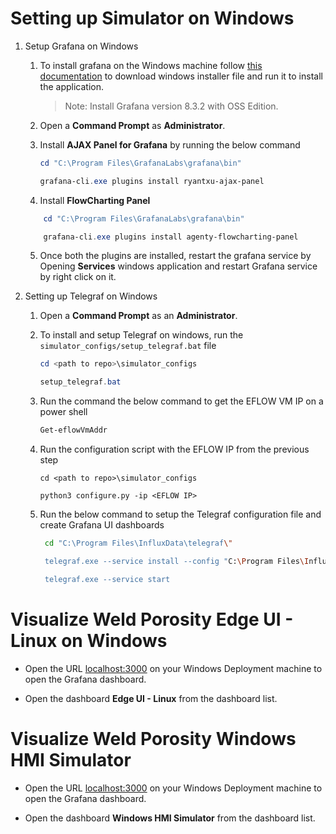 # Setting up Simulator on Windows


1. Setup Grafana on Windows
    1. To install grafana on the Windows machine follow [this documentation](https://grafana.com/grafana/download/8.3.2?edition=oss&platform=windows) to download windows installer file and run it to install the application.

        > Note: Install Grafana version 8.3.2 with OSS Edition.

    2. Open a **Command Prompt** as **Administrator**.
    
    3. Install **AJAX Panel for Grafana** by running the below command

        ```powershell
        cd "C:\Program Files\GrafanaLabs\grafana\bin"

        grafana-cli.exe plugins install ryantxu-ajax-panel

    4. Install **FlowCharting Panel**

    ```powershell
        cd "C:\Program Files\GrafanaLabs\grafana\bin"

        grafana-cli.exe plugins install agenty-flowcharting-panel
    ```

    5. Once both the plugins are installed, restart the grafana service by Opening **Services** windows application and restart Grafana service by right click on it.


2. Setting up Telegraf on Windows

    1. Open a **Command Prompt** as an **Administrator**.

    2. To install and setup Telegraf on windows, run the `simulator_configs/setup_telegraf.bat` file

        ```powershell
        cd <path to repo>\simulator_configs
        
        setup_telegraf.bat
        ```

    3. Run the command the below command to get the EFLOW VM IP on a power shell
    
        ```sh
        Get-eflowVmAddr
        ```

    4. Run the configuration script with the EFLOW IP from the previous step

        ```
        cd <path to repo>\simulator_configs

        python3 configure.py -ip <EFLOW IP>
        ```


    3. Run the below command to setup the Telegraf configuration file and create Grafana UI dashboards

       ```sh
        cd "C:\Program Files\InfluxData\telegraf\"

        telegraf.exe --service install --config "C:\Program Files\InfluxData\telegraf\telegraf.conf"

        telegraf.exe --service start
        ```

# Visualize Weld Porosity Edge UI - Linux on Windows

* Open the URL [localhost:3000](http://localhost:5000) on your Windows Deployment machine to open the Grafana dashboard.

* Open the dashboard **Edge UI - Linux** from the dashboard list.

# Visualize Weld Porosity Windows HMI Simulator

* Open the URL [localhost:3000](http://localhost:5000) on your Windows Deployment machine to open the Grafana dashboard.

* Open the dashboard **Windows HMI Simulator** from the dashboard list.

